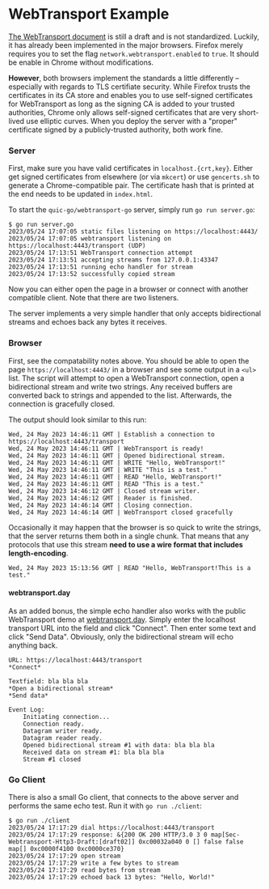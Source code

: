 # WebTransport Example

[The WebTransport document](https://www.w3.org/TR/2023/WD-webtransport-20230405/) is still a draft and is not standardized. Luckily, it has already been implemented in the major browsers. Firefox merely requires you to set the flag `network.webtransport.enabled` to `true`. It should be enable in Chrome without modifications.

**However**, both browsers implement the standards a little differently – especially with regards to TLS certifiate security. While Firefox trusts the certificates in its CA store and enables you to use self-signed certificates for WebTransport as long as the signing CA is added to your trusted authorities, Chrome only allows self-signed certificates that are very short-lived use elliptic curves. When you deploy the server with a "proper" certificate signed by a publicly-trusted authority, both work fine.

### Server

First, make sure you have valid certificates in `localhost.{crt,key}`. Either get signed certificates from elsewhere (or via `mkcert`) or use `gencerts.sh` to generate a Chrome-compatible pair. The certificate hash that is printed at the end needs to be updated in `index.html`.

To start the `quic-go/webtransport-go` server, simply run `go run server.go`:

```
$ go run server.go
2023/05/24 17:07:05 static files listening on https://localhost:4443/
2023/05/24 17:07:05 webtransport listening on https://localhost:4443/transport (UDP)
2023/05/24 17:13:51 WebTransport connection attempt
2023/05/24 17:13:51 accepting streams from 127.0.0.1:43347
2023/05/24 17:13:51 running echo handler for stream
2023/05/24 17:13:52 successfully copied stream
```

Now you can either open the page in a browser or connect with another compatible client. Note that there are two listeners.

The server implements a very simple handler that only accepts bidirectional streams and echoes back any bytes it receives.

### Browser

First, see the compatability notes above. You should be able to open the page `https://localhost:4443/` in a browser and see some output in a `<ul>` list. The script will attempt to open a WebTransport connection, open a bidirectional stream and write two strings. Any received buffers are converted back to strings and appended to the list. Afterwards, the connection is gracefully closed.

The output should look similar to this run:

```
Wed, 24 May 2023 14:46:11 GMT | Establish a connection to https://localhost:4443/transport
Wed, 24 May 2023 14:46:11 GMT | WebTransport is ready!
Wed, 24 May 2023 14:46:11 GMT | Opened bidirectional stream.
Wed, 24 May 2023 14:46:11 GMT | WRITE "Hello, WebTransport!"
Wed, 24 May 2023 14:46:11 GMT | WRITE "This is a test."
Wed, 24 May 2023 14:46:11 GMT | READ "Hello, WebTransport!"
Wed, 24 May 2023 14:46:11 GMT | READ "This is a test."
Wed, 24 May 2023 14:46:12 GMT | Closed stream writer.
Wed, 24 May 2023 14:46:12 GMT | Reader is finished.
Wed, 24 May 2023 14:46:14 GMT | Closing connection.
Wed, 24 May 2023 14:46:14 GMT | WebTransport closed gracefully
```

Occasionally it may happen that the browser is so quick to write the strings, that the server returns them both in a single chunk. That means that any protocols that use this stream **need to use a wire format that includes length-encoding**.

```
Wed, 24 May 2023 15:13:56 GMT | READ "Hello, WebTransport!This is a test."
```

#### webtransport.day

As an added bonus, the simple echo handler also works with the public WebTransport demo at [webtransport.day](https://webtransport.day/). Simply enter the localhost transport URL into the field and click "Connect". Then enter some text and click "Send Data". Obviously, only the bidirectional stream will echo anything back.

```
URL: https://localhost:4443/transport
*Connect*

Textfield: bla bla bla
*Open a bidirectional stream*
*Send data*

Event Log:
    Initiating connection...
    Connection ready.
    Datagram writer ready.
    Datagram reader ready.
    Opened bidirectional stream #1 with data: bla bla bla
    Received data on stream #1: bla bla bla
    Stream #1 closed
```

### Go Client

There is also a small Go client, that connects to the above server and performs the same echo test. Run it with `go run ./client`:

```
$ go run ./client
2023/05/24 17:17:29 dial https://localhost:4443/transport
2023/05/24 17:17:29 response: &{200 OK 200 HTTP/3.0 3 0 map[Sec-Webtransport-Http3-Draft:[draft02]] 0xc00032a040 0 [] false false map[] 0xc0000f4100 0xc0000ce370}
2023/05/24 17:17:29 open stream
2023/05/24 17:17:29 write a few bytes to stream
2023/05/24 17:17:29 read bytes from stream
2023/05/24 17:17:29 echoed back 13 bytes: "Hello, World!"

```

